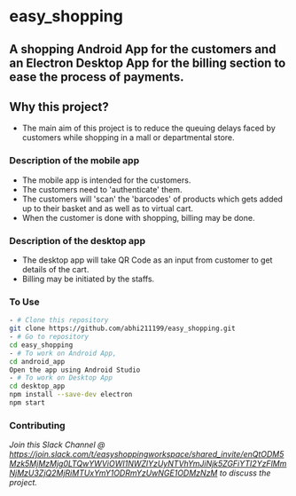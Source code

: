 # easy_shopping

## A shopping Android App for the customers and an Electron Desktop App for the billing section to ease the process of payments.
## Why this project?
- The main aim of this project is to reduce the queuing delays faced by customers while shopping in a mall or departmental store.
### Description of the mobile app
- The mobile app is intended for the customers.
- The customers need to 'authenticate' them.
- The customers will 'scan' the 'barcodes' of products which gets added up to their basket and as well as to virtual cart.
- When the customer is done with shopping, billing may be done.

### Description of the desktop app
- The desktop app will take QR Code as an input from customer to get details of the cart.
- Billing may be initiated by the staffs.

### To Use
```bash
- # Clone this repository
git clone https://github.com/abhi211199/easy_shopping.git
- # Go to repository
cd easy_shopping
- # To work on Android App,  
cd android_app 
Open the app using Android Studio
- # To work on Desktop App
cd desktop_app
npm install --save-dev electron
npm start
```
### Contributing
<i>Join this Slack Channel @ https://join.slack.com/t/easyshoppingworkspace/shared_invite/enQtODM5Mzk5MjMzMjg0LTQwYWViOWI1NWZlYzUyNTVhYmJiNjk5ZGFiYTI2YzFlMmNjMzU3ZjQ2MjRiMTUxYmY1ODRmYzUwNGE1ODMzNzM to discuss the project.</i>
